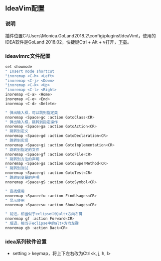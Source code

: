 ## IdeaVim配置

### 说明
插件位置C:\Users\Monica\.GoLand2018.2\config\plugins\IdeaVim\，使用的IDEA软件是GoLand 2018.02，快捷键Ctrl + Alt + v打开，[下载](./files/IdeaVim-0.50.zip)。

### ideavimrc文件配置
``` java
set showmode
" Insert mode shortcut
"inoremap <C-h> <Left>
"inoremap <C-j> <Down>
"inoremap <C-k> <Up>
"inoremap <C-l> <Right>
inoremap <C-a> <Home>
inoremap <C-e> <End>
inoremap <C-d> <Delete>

" 弹出输入框，可以跳到指定类
nnoremap <Space>gc :action GotoClass<CR>
" 弹出输入框，跳转到指定操作
nnoremap <Space>ga :action GotoAction<CR>
" 跳转到定义
nnoremap <Space>gd :action GotoDeclaration<CR>
" 跳转到实现
nnoremap <Space>gi :action GotoImplementation<CR>
" 跳转到指定的文件
nnoremap <Space>gf :action GotoFile<CR>
" 跳转到方法的声明
nnoremap <Space>gs :action GotoSuperMethod<CR>
" 跳转到测试
nnoremap <Space>gt :action GotoTest<CR>
" 跳转到变量的声明
nnoremap <Space>gS :action GotoSymbol<CR>

" 查找使用
nnoremap <Space>fu :action FindUsages<CR>
" 显示使用
nnoremap <Space>su :action ShowUsages<CR>

" 前进，相当似于eclipse中的alt+方向右键
nnoremap gf :action Forward<CR>
" 后退，相当于eclipse中的alt+方向左键
nnoremap gb :action Back<CR>
```

### idea系列软件设置
* setting > keymap，将上下左右改为Ctrl<k, j, h, l>